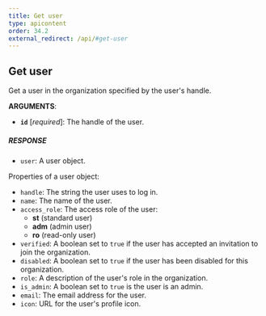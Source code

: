 ```yaml
---
title: Get user
type: apicontent
order: 34.2
external_redirect: /api/#get-user
---
```


## Get user

Get a user in the organization specified by the user's handle.


**ARGUMENTS**:

* **`id`** [*required*]:
    The handle of the user.

##### RESPONSE

- `user`: A user object.

Properties of a user object:

- `handle`: The string the user uses to log in.
- `name`: The name of the user.
- `access_role`: The access role of the user:
  - **st** (standard user)
  - **adm** (admin user)
  - **ro** (read-only user)
- `verified`: A boolean set to `true` if the user has accepted an invitation to join the organization.
- `disabled`: A boolean set to `true` if the user has been disabled for this organization.
- `role`: A description of the user's role in the organization.
- `is_admin`: A boolean set to `true` is the user is an admin.
- `email`: The email address for the user.
- `icon`: URL for the user's profile icon.
